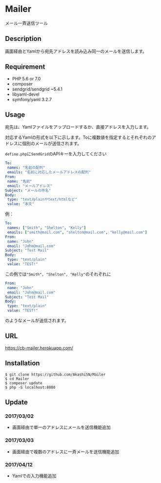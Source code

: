 # Mailer

メール一斉送信ツール

## Description

画面経由とYamlから宛先アドレスを読み込み同一のメールを送信します。

## Requirement

- PHP 5.6 or 7.0
- composer
- sendgrid/sendgrid ~5.4.1
- libyaml-devel
- symfony/yaml 3.2.7

## Usage

宛先は、Yamlファイルをアップロードするか、直接アドレスを入力します。

対応するYamlの形式を以下に示します。Toに複数値を指定するとそれぞれのアドレスに個別のメールが送信されます。

`define.php`に`SendGrid`のAPIキーを入力してください

```yaml
To:
 names: "名前の配列"
 emails: "名前に対応したメールアドレスの配列"
From:
 name: "名前"
 email: "メールアドレス"
Subject: "メールの件名"
Body:
 type: "text/plainやtext/htmlなど"
 value: "本文"
```

例：

```yaml
To:
 names: ["Smith", "Shelton", "Kelly"]
 emails: ["smith@mail.com", "shelton@mail.com", "kelly@mail.com"]
From:
 name: "John"
 email: "John@mail.com"
Subject: "Test Mail"
Body:
 type: "text/plain"
 value: "TEST!"
```


この例では`"Smith", "Shelton", "Kelly"`のそれぞれに

```yaml
From:
 name: "John"
 email: "John@mail.com"
Subject: "Test Mail"
Body:
 type: "text/plain"
 value: "TEST!"
```

のようなメールが送信されます。

## URL

 <https://cb-mailer.herokuapp.com/>

## Installation

    $ git clone https://github.com/AkashiSN/Mailer
    $ cd Mailer
    $ composer update
    $ php -S localhost:8080

## Update

### 2017/03/02
- 画面経由で単一のアドレスにメールを送信機能追加

### 2017/03/03
- 画面経由で複数のアドレスに一斉メールを送信機能追加

### 2017/04/12
- Yamlでの入力機能追加
